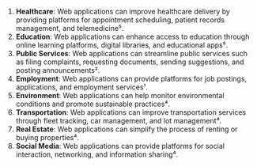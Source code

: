 
1. **Healthcare**: Web applications can improve healthcare delivery by providing platforms for appointment scheduling, patient records management, and telemedicine⁵.
2. **Education**: Web applications can enhance access to education through online learning platforms, digital libraries, and educational apps⁵.
3. **Public Services**: Web applications can streamline public services such as filing complaints, requesting documents, sending suggestions, and posting announcements².
4. **Employment**: Web applications can provide platforms for job postings, applications, and employment services¹.
5. **Environment**: Web applications can help monitor environmental conditions and promote sustainable practices⁴.
6. **Transportation**: Web applications can improve transportation services through fleet tracking, car management, and lot management⁴.
7. **Real Estate**: Web applications can simplify the process of renting or buying properties⁴.
8. **Social Media**: Web applications can provide platforms for social interaction, networking, and information sharing⁴.

